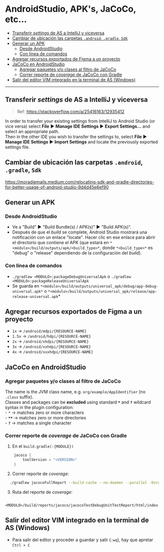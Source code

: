 # AndroidStudio, APK's, JaCoCo, etc...

- [Transferir *settings* de AS a IntelliJ y viceversa](#transferir-settings-de-as-a-intellij-y-viceversa)
- [Cambiar de ubicación las carpetas `.android`, `.gradle`, `Sdk`](#cambiar-de-ubicación-las-carpetas-android-gradle-sdk)
- [Generar un APK](#generar-un-apk)
  - [Desde AndroidStudio](#desde-androidstudio)
  - [Con línea de comandos](#con-línea-de-comandos)
- [Agregar recursos exportados de Figma a un proyecto](#agregar-recursos-exportados-de-figma-a-un-proyecto)
- [JaCoCo en AndroidStudio](#jacoco-en-androidstudio)
  - [Agregar paquetes y/o clases al filtro de JaCoCo](#agregar-paquetes-yo-clases-al-filtro-de-jacoco)
  - [Correr reporte de *coverage* de JaCoCo con Gradle](#correr-reporte-de-coverage-de-jacoco-con-gradle)
- [Salir del editor VIM integrado en la terminal de AS (Windows)](#salir-del-editor-vim-integrado-en-la-terminal-de-as-windows)

---

## Transferir *settings* de AS a IntelliJ y viceversa
> Ref: https://stackoverflow.com/a/25416163/12935412

In order to transfer your existing settings from IntelliJ to Android Studio (or vice versa) select **File** ▶️ **Manage IDE Settings** ▶️ **Export Settings...** and select an appropriate path.  
Then in the other IDE you wish to transfer the settings to, select **File** ▶️ **Manage IDE Settings** ▶️ **Import Settings** and locate the previously exported settings file.

## Cambiar de ubicación las carpetas `.android`, `.gradle`, `Sdk`
https://moradiemails.medium.com/relocating-sdk-and-gradle-directories-for-better-usage-of-android-studio-9d4d45e6ef90

## Generar un APK

### Desde AndroidStudio
- Ve a "Build" ▶️ "Build Bundle(s) / APK(s)" ▶️ "Build APK(s)".
- Después de que el _build_ se complete, Android Studio mostrará una notificación con un enlace "locate". Hacer clic en ese enlace para abrir el directorio que contiene el APK (que estará en `*<módulo>/build/outputs/apk/<build_type>*`, donde `*<build_type>*` es "debug" o "release" dependiendo de la configuración del _build_).

### Con línea de comandos
- `./gradlew <MODULO>:packageDebugUniversalApk` o `./gradlew <MODULO>:packageReleaseUniversalApk`
- Se guarda en `*<módulo>/build/outputs/universal_apk/debug/app-debug-universal.apk*` o `*<módulo>/build/outputs/universal_apk/release/app-release-universal.apk`*

## Agregar recursos exportados de Figma a un proyecto
- `1x` -> `/android/mdpi/{RESOURCE-NAME}`
- `1.5x` -> `/android/hdpi/{RESOURCE-NAME}`
- `2x` -> `/android/xhdpi/{RESOURCE-NAME}`
- `3x` -> `/android/xxhdpi/{RESOURCE-NAME}`
- `4x` -> `/android/xxxhdpi/{RESOURCE-NAME}`

## JaCoCo en AndroidStudio

### Agregar paquetes y/o clases al filtro de JaCoCo
The name is the JVM class name, e.g. `org/example/AppIdentifier` (no `.class` suffix).  
Classes and packages can be **excluded** using standard **`*`** and **`?`** wildcard syntax in the plugin configuration:    
    - `*` -> matches zero or more characters  
    - **`**`** -> matches zero or more directories  
    - **`?`** -> matches a single character

### Correr reporte de *coverage* de JaCoCo con Gradle
  1. En el `build.gradle(:{MODULE})`

```kotlin
    jacoco {
        toolVersion = "<VERSION>"
    }
```

  2. Correr reporte de *coverage*:

```bash
  ./gradlew jacocoFullReport --build-cache --no-daemon --parallel -Dorg.gradle.jvmargs="-Xms4g -Xmx4g -Xss16m -XX:+TieredCompilation -XX:+UseParallelGC -XX:+HeapDumpOnOutOfMemoryError -Dfile.encoding=UTF-8"
```

  3. Ruta del reporte de *coverage*:

```
    <MODULO>/build/reports/jacoco/jacocoTestDebugUnitTestReport/html/index.html
```

## Salir del editor VIM integrado en la terminal de AS (Windows)
- Para salir del editor y proceder a guardar y salir (`:wq`), hay que apretar `Ctrl + C`
